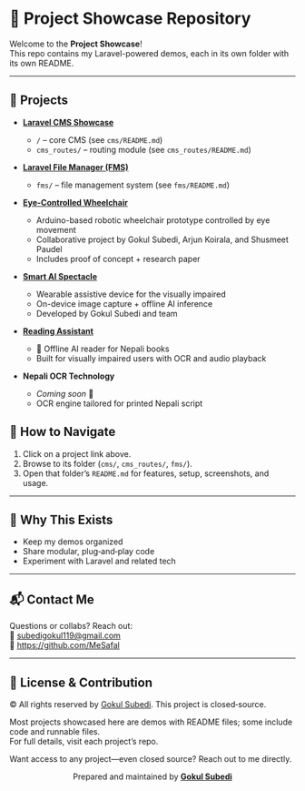 # 🚀 Project Showcase Repository

Welcome to the **Project Showcase**!  
This repo contains my Laravel-powered demos, each in its own folder with its own README.

---

## 📂 Projects

- **[Laravel CMS Showcase](https://github.com/MeSafal/laravel_cms)**  
  - `/` – core CMS (see `cms/README.md`)  
  - `cms_routes/` – routing module (see `cms_routes/README.md`)  

- **[Laravel File Manager (FMS)](https://github.com/MeSafal/laravel_filemanager)**  
  - `fms/` – file management system (see `fms/README.md`)  

- **[Eye-Controlled Wheelchair](https://github.com/MeSafal/eyeControlledWheelchair)**  
  - Arduino-based robotic wheelchair prototype controlled by eye movement  
  - Collaborative project by Gokul Subedi, Arjun Koirala, and Shusmeet Paudel  
  - Includes proof of concept + research paper  

- **[Smart AI Spectacle](https://github.com/MeSafal/smartAISpectacle)**  
  - Wearable assistive device for the visually impaired  
  - On-device image capture + offline AI inference  
  - Developed by Gokul Subedi and team  

- **[Reading Assistant](https://github.com/MeSafal/readingAssistant)**  
  - 📘 Offline AI reader for Nepali books  
  - Built for visually impaired users with OCR and audio playback  

- **Nepali OCR Technology**  
  - *Coming soon* 👀  
  - OCR engine tailored for printed Nepali script


## 📌 How to Navigate

1. Click on a project link above.  
2. Browse to its folder (`cms/`, `cms_routes/`, `fms/`).  
3. Open that folder’s `README.md` for features, setup, screenshots, and usage.  

---

## 🧠 Why This Exists

- Keep my demos organized  
- Share modular, plug‑and‑play code  
- Experiment with Laravel and related tech  

---

## 📬 Contact Me

Questions or collabs? Reach out:  
📧 subedigokul119@gmail.com  
🔗 https://github.com/MeSafal  

---

## 🤝 License & Contribution

© All rights reserved by [Gokul Subedi](https://github.com/mesafal). This project is closed‑source.  

Most projects showcased here are demos with README files; some include code and runnable files.  
For full details, visit each project’s repo.  

Want access to any project—even closed source? Reach out to me directly.

<sub><p align="center">Prepared and maintained by <a href="https://github.com/MeSafal"><strong>Gokul Subedi</strong></a></p></sub>
